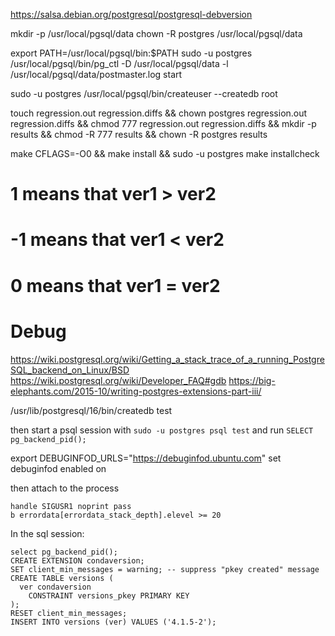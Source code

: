 https://salsa.debian.org/postgresql/postgresql-debversion

<!-- apt install sudo postgresql-16 postgresql-server-dev-16 make g++ -->
mkdir -p /usr/local/pgsql/data
chown -R postgres /usr/local/pgsql/data

export PATH=/usr/local/pgsql/bin:$PATH
sudo -u postgres /usr/local/pgsql/bin/pg_ctl -D /usr/local/pgsql/data -l /usr/local/pgsql/data/postmaster.log start

sudo -u postgres /usr/local/pgsql/bin/createuser --createdb root

touch regression.out regression.diffs && chown postgres regression.out regression.diffs && chmod 777 regression.out regression.diffs && mkdir -p results && chmod -R 777 results && chown -R postgres results

make CFLAGS=-O0 && make install && sudo -u postgres make installcheck



#  1 means that ver1 > ver2
# -1 means that ver1 < ver2
#  0 means that ver1 = ver2


# Debug

https://wiki.postgresql.org/wiki/Getting_a_stack_trace_of_a_running_PostgreSQL_backend_on_Linux/BSD
https://wiki.postgresql.org/wiki/Developer_FAQ#gdb
https://big-elephants.com/2015-10/writing-postgres-extensions-part-iii/

/usr/lib/postgresql/16/bin/createdb test

then start a psql session with `sudo -u postgres psql test` and run `SELECT pg_backend_pid();`

export DEBUGINFOD_URLS="https://debuginfod.ubuntu.com"
set debuginfod enabled on

then attach to the process

```
handle SIGUSR1 noprint pass
b errordata[errordata_stack_depth].elevel >= 20
```


In the sql session:
```
select pg_backend_pid();
CREATE EXTENSION condaversion;
SET client_min_messages = warning; -- suppress "pkey created" message
CREATE TABLE versions (
  ver condaversion
    CONSTRAINT versions_pkey PRIMARY KEY
);
RESET client_min_messages;
INSERT INTO versions (ver) VALUES ('4.1.5-2');
```